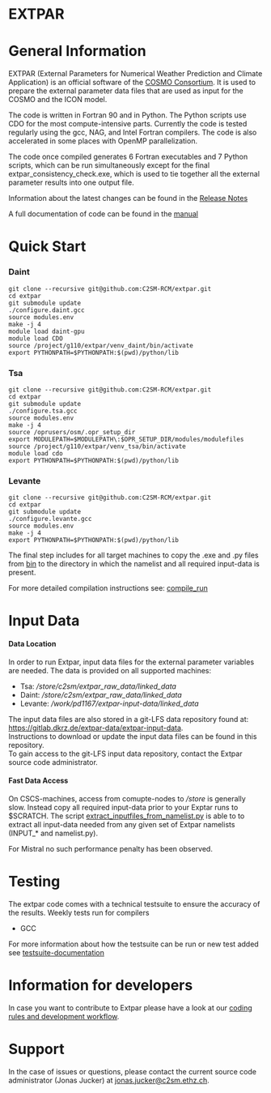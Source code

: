 # EXTPAR

# General Information
EXTPAR (External Parameters for Numerical Weather Prediction and Climate Application) is an official software of the [COSMO Consortium](www.cosmo-model.org).  It is used to prepare the external parameter data files that are used as input for the COSMO and the ICON model.

The code is written in Fortran 90 and in Python. The Python scripts use CDO for the most compute-intensive parts.  Currently the code is tested regularly using the gcc, NAG, and Intel Fortran compilers.  The code is also accelerated in some places with OpenMP parallelization.  

The code once compiled generates 6 Fortran executables and 7 Python scripts, which can be run simultaneously except for the final extpar_consistency_check.exe, which is used to tie together all the external parameter results into one output file.  


Information about the latest changes can be found in the [Release Notes](ReleaseNotes.md)

A full documentation of code can be found in the [manual](doc/user_and_implementation_manual.pdf)

# Quick Start
### Daint

```
git clone --recursive git@github.com:C2SM-RCM/extpar.git
cd extpar
git submodule update
./configure.daint.gcc
source modules.env
make -j 4
module load daint-gpu
module load CDO
source /project/g110/extpar/venv_daint/bin/activate
export PYTHONPATH=$PYTHONPATH:$(pwd)/python/lib
```

### Tsa

```
git clone --recursive git@github.com:C2SM-RCM/extpar.git
cd extpar
git submodule update
./configure.tsa.gcc
source modules.env
make -j 4
source /oprusers/osm/.opr_setup_dir
export MODULEPATH=$MODULEPATH\:$OPR_SETUP_DIR/modules/modulefiles
source /project/g110/extpar/venv_tsa/bin/activate
module load cdo
export PYTHONPATH=$PYTHONPATH:$(pwd)/python/lib
```

### Levante

```
git clone --recursive git@github.com:C2SM-RCM/extpar.git
cd extpar
git submodule update
./configure.levante.gcc
source modules.env
make -j 4
export PYTHONPATH=$PYTHONPATH:$(pwd)/python/lib
```

The final step includes for all target machines to copy 
the .exe and .py files from [bin](bin) to the directory in which the namelist and all required input-data is present.

For more detailed compilation instructions see: [compile_run](doc/compile_run.md)

# Input Data

#### Data Location
In order to run Extpar, input data files for the external parameter variables are needed. The data is provided on all supported machines:
*  Tsa: _/store/c2sm/extpar_raw_data/linked_data_
*  Daint: _/store/c2sm/extpar_raw_data/linked_data_
*  Levante: _/work/pd1167/extpar-input-data/linked_data_

The input data files are also stored in a git-LFS data repository found at: https://gitlab.dkrz.de/extpar-data/extpar-input-data.  
Instructions to download or update the input data files can be found in this repository.  
To gain access to the git-LFS input data repository, contact the Extpar source code administrator.

#### Fast Data Access
On CSCS-machines, access from comupte-nodes to _/store_ is generally slow. Instead copy all required input-data prior to your Exptar runs to $SCRATCH.
The script [extract_inputfiles_from_namelist.py](test/testsuite/bin/extract_inputfiles_from_namelist.py) is able to to extract all input-data needed from any given set of Extpar namelists (INPUT_* and namelist.py).

For Mistral no such performance penalty has been observed.

# Testing
The extpar code comes with a technical testsuite to ensure the accuracy of the results. Weekly tests run for compilers
* GCC

For more information about how the testsuite can be run or new test added see [testsuite-documentation](doc/testing.md)

# Information for developers
In case you want to contribute to Extpar please have a look at our [coding rules and development workflow](doc/development.md).

# Support 
In the case of issues or questions, please contact the current source code administrator (Jonas Jucker) at jonas.jucker@c2sm.ethz.ch.  


